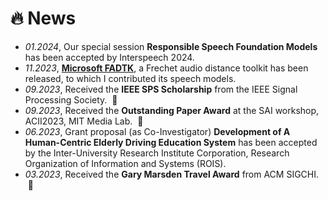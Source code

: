 # 🔥 News
- *01.2024*, Our special session **Responsible Speech Foundation Models** has been accepted by Interspeech 2024.
- *11.2023*, **[Microsoft FADTK](https://github.com/microsoft/fadtk)**, a Frechet audio distance toolkit has been released, to which I contributed its speech models.
- *09.2023*, Received the **IEEE SPS Scholarship** from the IEEE Signal Processing Society. &nbsp;🎉
- *09.2023*, Received the **Outstanding Paper Award** at the SAI workshop, ACII2023, MIT Media Lab. &nbsp;🎉
- *06.2023*, Grant proposal (as Co-Investigator) **Development of A Human-Centric Elderly Driving Education System** has been accepted by the Inter-University Research Institute Corporation, Research Organization of Information and Systems (ROIS).
- *03.2023*, Received the **Gary Marsden Travel Award** from ACM SIGCHI. &nbsp;🎉